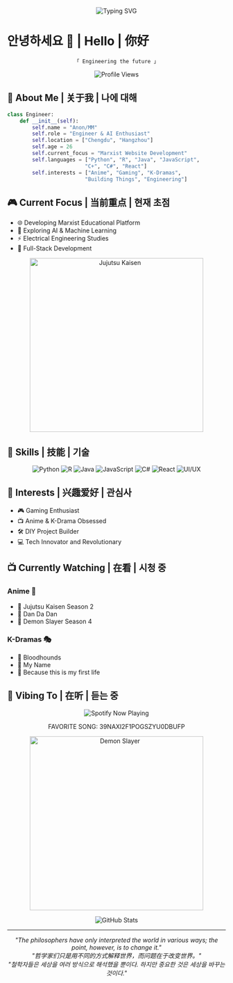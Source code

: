 <div align="center">

<img src="https://readme-typing-svg.herokuapp.com?font=Fira+Code&weight=600&size=30&pause=1000&color=FFD700&center=true&vCenter=true&width=535&lines=Hello%2C+welcome+to+my+page" alt="Typing SVG" />

</div>

# 안녕하세요 👋 | Hello | 你好

<div align="center">
  
```
「 Engineering the future 」
```

![Profile Views](https://komarev.com/ghpvc/?username=YOURUSERNAME&color=blueviolet)

</div>

## 🌌 About Me | 关于我 | 나에 대해

```python
class Engineer:
    def __init__(self):
        self.name = "Anon/MM"
        self.role = "Engineer & AI Enthusiast"
        self.location = ["Chengdu", "Hangzhou"]
        self.age = 26
        self.current_focus = "Marxist Website Development"
        self.languages = ["Python", "R", "Java", "JavaScript", 
                         "C+", "C#", "React"]
        self.interests = ["Anime", "Gaming", "K-Dramas", 
                         "Building Things", "Engineering"]
```

## 🎮 Current Focus | 当前重点 | 현재 초점

- 🌐 Developing Marxist Educational Platform
- 🤖 Exploring AI & Machine Learning
- ⚡ Electrical Engineering Studies
- 🔧 Full-Stack Development

<div align="center">
<img src="https://64.media.tumblr.com/a5f5f3bba7ff79e98a54eaeb754ef516/3a79b9d52ff67eae-5f/s1280x1920/2b4a69598fcd171e1f22ba9976113920113e31e6.gifv" width="400" alt="Jujutsu Kaisen"/>
</div>

## 💫 Skills | 技能 | 기술

<div align="center">

![Python](https://img.shields.io/badge/Python-14354C?style=for-the-badge&logo=python&logoColor=white)
![R](https://img.shields.io/badge/R-276DC3?style=for-the-badge&logo=r&logoColor=white)
![Java](https://img.shields.io/badge/Java-ED8B00?style=for-the-badge&logo=openjdk&logoColor=white)
![JavaScript](https://img.shields.io/badge/JavaScript-F7DF1E?style=for-the-badge&logo=javascript&logoColor=black)
![C#](https://img.shields.io/badge/C%23-239120?style=for-the-badge&logo=c-sharp&logoColor=white)
![React](https://img.shields.io/badge/React-20232A?style=for-the-badge&logo=react&logoColor=61DAFB)
![UI/UX](https://img.shields.io/badge/UI%2FUX-FF4088?style=for-the-badge&logo=figma&logoColor=white)

</div>

## 🌟 Interests | 兴趣爱好 | 관심사

- 🎮 Gaming Enthusiast
- 📺 Anime & K-Drama Obsessed
- 🛠️ DIY Project Builder
- 💻 Tech Innovator and Revolutionary

## 📺 Currently Watching | 在看 | 시청 중

### Anime 🍜
- 🌟 Jujutsu Kaisen Season 2
- 🌟 Dan Da Dan
- 🌟 Demon Slayer Season 4

### K-Dramas 🎭
- 🌟 Bloodhounds
- 🌟 My Name
- 🌟 Because this is my first life

## 🎵 Vibing To | 在听 | 듣는 중

<div align="center">

<img src="https://spotify-github-profile.vercel.app/api/view?uid=31s7xbpqzwc4up37ci5uw3w4n3bi&cover_image=true&theme=natemoo-re&show_offline=false&background_color=121212&interchange=false&bar_color=53b14f&bar_color_cover=false" alt="Spotify Now Playing" />

FAVORITE SONG: 39NAXI2F1POGSZYU0DBUFP

<div align="center">

<img src="YOUR_DEMON_SLAYER_GIF_URL_HERE" width="400" alt="Demon Slayer"/>

</div>

![GitHub Stats](https://github-readme-stats.vercel.app/api?username=YOURUSERNAME&show_icons=true&theme=tokyonight)

</div>

---

<div align="center">

*"The philosophers have only interpreted the world in various ways; the point, however, is to change it."*  
*"哲学家们只是用不同的方式解释世界，而问题在于改变世界。"*  
*"철학자들은 세상을 여러 방식으로 해석했을 뿐이다. 하지만 중요한 것은 세상을 바꾸는 것이다."*

</div>
